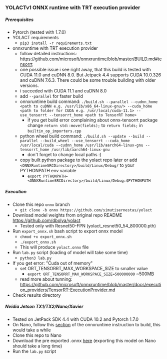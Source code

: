 ### YOLACTv1 ONNX runtime with TRT execution provider

##### Prerequisites
- Pytorch (tested with 1.7.0)
- YOLACT requirements
  - ``pip3 install -r requirements.txt``
- onnxruntime with TRT execution provider
  - follow detailed instructions: https://github.com/microsoft/onnxruntime/blob/master/BUILD.md#tensorrt
  - one possible issue i see right away, that this build is tested with CUDA 11.0 and cuDNN 8.0. But Jetpack 4.4 supports CUDA 10.0.326 and cuDNN 7.6.3. There could be some trouble building with older versions.
  - i succeded with CUDA 11.1 and cuDNN 8.0
  - add ``--parallel`` for faster build
  - onnxruntime build command: ``./build.sh --parallel --cudnn_home <path to cuDNN e.g. /usr/lib/x86_64-linux-gnu/> --cuda_home <path to folder for CUDA e.g. /usr/local/cuda-11.1> --use_tensorrt --tensorrt_home <path to TensorRT home>``
    - if you get build error complaining about onnx-tensorrt package change ``return std::move(fields);`` to ``return fields;`` in ``builtin_op_importers.cpp``
  - python wheel build command: ``./build.sh --update --build --parallel --build_wheel --use_tensorrt --cuda_home /usr/local/cuda --cudnn_home /usr/lib/aarch64-linux-gnu --tensorrt_home /usr/lib/aarch64-linux-gnu``
    - don't forget to change local paths :)
  - copy built python package to the yolact repo later or add ``<ONNXRuntimeSRCDirectory>/build/Linux/Debug/`` to your PYTHONPATH env variable
    - ``export PYTHONPATH=<ONNXRuntimeSRCDirectory>/build/Linux/Debug:$PYTHONPATH``

##### Execution
- Clone this repo ``onnx`` branch
  - ``git clone -b onnx https://github.com/simutisernestas/yolact`` 
- Download model weights from original repo README https://github.com/dbolya/yolact
  - Tested only with Resnet50-FPN (yolact_resnet50_54_800000.pth)
- Run ``export_onnx.sh`` bash script to export onnx model
  - ``chmod +x export_onnx.sh``
  - ``./export_onnx.sh``
  - This will produce ``yolact.onnx`` file
- Run ``lab.py`` script (loading of model will take some time)
  - ``python3 lab.py``
- If you get error: "Cuda out of memory"
  - set ORT_TENSORRT_MAX_WORKSPACE_SIZE to smaller value
    - ``export ORT_TENSORRT_MAX_WORKSPACE_SIZE=500000000`` ~500MB
  - read more about tunning: https://github.com/microsoft/onnxruntime/blob/master/docs/execution_providers/TensorRT-ExecutionProvider.md
- Check results directory

##### Nvidia Jetson TX1/TX2/Nano/Xavier
  - Tested on JetPack SDK 4.4 with CUDA 10.2 and Pytorch 1.7.0
  - On Nano, follow this [section](https://github.com/microsoft/onnxruntime/blob/master/BUILD.md#nvidia-jetson-tx1tx2nanoxavier) of the onnxruntime instruction to build, this would take a while
  - Clone this repo to Nano
  - Download the pre exported .onnx [here](https://drive.google.com/file/d/1fAFd0tKSFTy2Id6zhoEBfKxuNgo73XEN/view?usp=sharing) (exporting this model on Nano should take a long time)
  - Run the `lab.py` script
  
